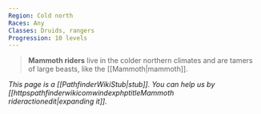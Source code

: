 ```yaml
---
Region: Cold north
Races: Any
Classes: Druids, rangers
Progression: 10 levels
---
```


> **Mammoth riders** live in the colder northern climates and are tamers of large beasts, like the [[Mammoth|mammoth]].



*This page is a [[PathfinderWikiStub|stub]]. You can help us by [[httpspathfinderwikicomwindexphptitleMammoth rideractionedit|expanding it]].*








